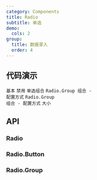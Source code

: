 ```yaml
---
category: Components
title: Radio
subtitle: 单选
demo:
  cols: 2
group:
  title: 数据录入
  order: 4
---
```


## 代码演示

<code src="./demo/examples/base.tsx">基本</code>
<code src="./demo/examples/disabled.tsx">禁用</code>
<code src="./demo/examples/radio-group.tsx">单选组合</code>
<code src="./demo/examples/radio-group-options.tsx">Radio.Group 组合 - 配置方式</code>
<code src="./demo/examples/radio-group-options-disabled.tsx">Radio.Group 组合 - 配置方式</code>
<code src="./demo/examples/radio-group-size.tsx">大小</code>

## API

### Radio

<API id="Radio"></API>

### Radio.Button

<API id="RadioButton"></API>

### Radio.Group

<API id="RadioGroup"></API>
